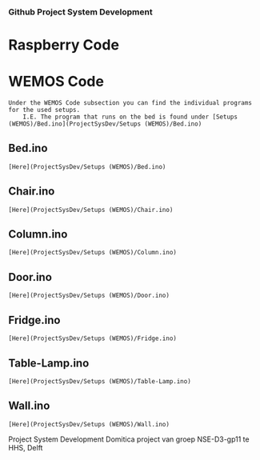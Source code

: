 ### Github Project System Development ###

# Raspberry Code

# WEMOS Code
	Under the WEMOS Code subsection you can find the individual programs for the used setups. 
		I.E. The program that runs on the bed is found under [Setups (WEMOS)/Bed.ino](ProjectSysDev/Setups (WEMOS)/Bed.ino)
## Bed.ino
	[Here](ProjectSysDev/Setups (WEMOS)/Bed.ino)
## Chair.ino
	[Here](ProjectSysDev/Setups (WEMOS)/Chair.ino)
## Column.ino
	[Here](ProjectSysDev/Setups (WEMOS)/Column.ino)
## Door.ino
	[Here](ProjectSysDev/Setups (WEMOS)/Door.ino)
## Fridge.ino
	[Here](ProjectSysDev/Setups (WEMOS)/Fridge.ino)
## Table-Lamp.ino
	[Here](ProjectSysDev/Setups (WEMOS)/Table-Lamp.ino)
## Wall.ino
	[Here](ProjectSysDev/Setups (WEMOS)/Wall.ino)











Project System Development
	Domitica project van groep NSE-D3-gp11 te HHS, Delft
	

